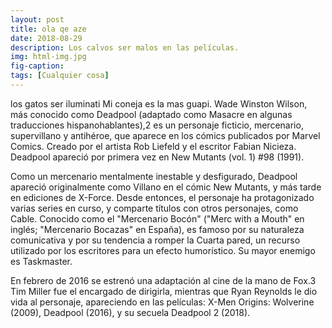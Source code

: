 ```yaml
---
layout: post
title: ola qe aze
date: 2018-08-29
description: Los calvos ser malos en las películas.
img: html-img.jpg 
fig-caption: 
tags: [Cualquier cosa]
---
```


los gatos ser iluminati
Mi coneja es la mas guapi.
Wade Winston Wilson, más conocido como Deadpool (adaptado como Masacre en algunas traducciones hispanohablantes),2​ es un personaje ficticio, mercenario, supervillano y antihéroe, que aparece en los cómics publicados por Marvel Comics. Creado por el artista Rob Liefeld y el escritor Fabian Nicieza. Deadpool apareció por primera vez en New Mutants (vol. 1) #98 (1991).

Como un mercenario mentalmente inestable y desfigurado, Deadpool apareció originalmente como Villano en el cómic New Mutants, y más tarde en ediciones de X-Force. Desde entonces, el personaje ha protagonizado varias series en curso, y comparte títulos con otros personajes, como Cable. Conocido como el "Mercenario Bocón" ("Merc with a Mouth" en inglés; "Mercenario Bocazas" en España), es famoso por su naturaleza comunicativa y por su tendencia a romper la Cuarta pared, un recurso utilizado por los escritores para un efecto humorístico. Su mayor enemigo es Taskmaster.

En febrero de 2016 se estrenó una adaptación al cine de la mano de Fox.3​ Tim Miller fue el encargado de dirigirla, mientras que Ryan Reynolds le dio vida al personaje, apareciendo en las películas: X-Men Origins: Wolverine (2009), Deadpool (2016), y su secuela Deadpool 2 (2018).
